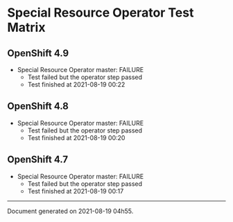 
Special Resource Operator Test Matrix
=====================================

OpenShift 4.9
-------------


* Special Resource Operator master: FAILURE
  - Test failed but the operator step passed
  - Test finished at 2021-08-19 00:22

OpenShift 4.8
-------------


* Special Resource Operator master: FAILURE
  - Test failed but the operator step passed
  - Test finished at 2021-08-19 00:20

OpenShift 4.7
-------------


* Special Resource Operator master: FAILURE
  - Test failed but the operator step passed
  - Test finished at 2021-08-19 00:17


---
Document generated on 2021-08-19 04h55.
